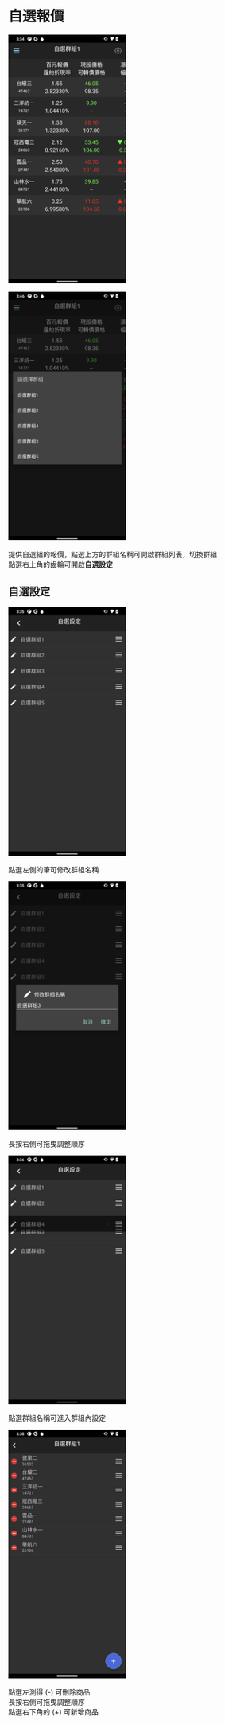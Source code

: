 # 自選報價

<img src="/img/fav.webp"
     height="500"
     alt="Favorite product prices">

<img src="/img/fav_switch.webp"
     height="500"
     alt="Favorite switch group">

提供自選組的報價，點選上方的群組名稱可開啟群組列表，切換群組   
點選右上角的齒輪可開啟**自選設定**

## 自選設定

<img src="/img/fav_group.webp"
     height="500"
     alt="Favorite setting page">

點選左側的筆可修改群組名稱

<img src="/img/fav_group_rename.webp"
     height="500"
     alt="Favorite group rename">

長按右側可拖曳調整順序

<img src="/img/fav_group_drag.webp"
     height="500"
     alt="Favorite group darg">

點選群組名稱可進入群組內設定

<img src="/img/fav_items.webp"
     height="500"
     alt="Favorite group items">

點選左測得 (-) 可刪除商品   
長按右側可拖曳調整順序   
點選右下角的 (+) 可新增商品